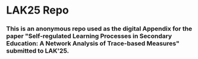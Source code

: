 # LAK25 Repo

### This is an anonymous repo used as the digital Appendix for the paper "Self-regulated Learning Processes in Secondary Education: A Network Analysis of Trace-based Measures" submitted to LAK'25.

